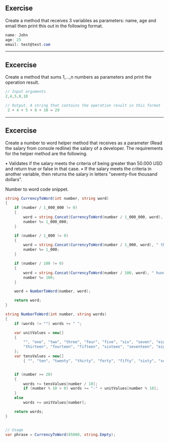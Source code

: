 ## Exercise
Create a method that receives 3 variables as parameters: name, age and email then print this out in the following format.

```c#
name: John
age: 25
email: test@test.com 
```

 ---

 ## Excercise
 Create a method that sums 1,...,n numbers as parameters and print the operation result.

 ```c#
 // Input arguments
 2,4,5,8,10

 // Output. A string that contains the operation result in this format
  2 + 4 + 5 + 8 + 10 = 29 
 ```


  ---

## Excercise
Create a number to word helper method that receives as a parameter (Read the salary from console redline) the salary of a developer. The requirements for the helper method are the following. 
 
•	Validates if the salary meets the criteria of being greater than 50.000 USD and return true or false in that case. 
•	If the salary meets the criteria in another variable, then returns the salary in letters "seventy-five thousand dollars".

Number to word code snippet.
```c#
string CurrencyToWord(int number, string word)
{
    if (number / 1_000_000 != 0)
    {
        word = string.Concat(CurrencyToWord(number / 1_000_000, word), " million ");
        number %= 1_000_000;
    }

    if (number / 1_000 != 0)
    {
        word = string.Concat(CurrencyToWord(number / 1_000, word), " thousand ");
        number %= 1_000;
    }

    if (number / 100 != 0)
    {
        word = string.Concat(CurrencyToWord(number / 100, word), " hundred ");
        number %= 100;
    }

    word = NumberToWord(number, word);

    return word;
}

string NumberToWord(int number, string words)
{
    if (words != "") words += " ";

    var unitValues = new[]
    {
        "", "one", "two", "three", "four", "five", "six", "seven", "eight", "nine", "ten", "eleven", "twelve",
        "thirteen", "fourteen", "fifteen", "sixteen", "seventeen", "eighteen", "nineteen"
    };
    var tensValues = new[]
        { "", "ten", "twenty", "thirty", "forty", "fifty", "sixty", "seventy", "eighty", "ninety" };


    if (number >= 20)
    {
        words += tensValues[number / 10];
        if (number % 10 > 0) words += "-" + unitValues[number % 10];
    }
    else
        words += unitValues[number];

    return words;
}


// Usage
var phrase = CurrencyToWord(85000, string.Empty);
```
